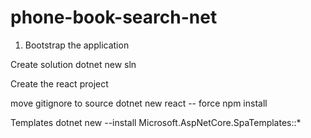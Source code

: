 # phone-book-search-net

1. Bootstrap the application

Create solution
	dotnet new sln

Create the react project

move gitignore to source
dotnet new react -- force
npm install


Templates
dotnet new --install Microsoft.AspNetCore.SpaTemplates::*